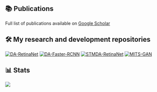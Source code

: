 ## 📚 Publications  
Full list of publications available on [Google Scholar](https://scholar.google.com/citations?user=7KPqcUkAAAAJ)  

## 🛠️ My research and development repositories  
[![DA-RetinaNet](https://github-readme-stats.vercel.app/api/pin/?username=fpv-iplab&repo=DA-RetinaNet&bg_color=00000000&text_color=c9d1d9&border_color=30363d&icon_color=8b949e)](https://github.com/fpv-iplab/DA-RetinaNet)
[![DA-Faster-RCNN](https://github-readme-stats.vercel.app/api/pin/?username=GiovanniPasq&repo=DA-Faster-RCNN&bg_color=00000000&text_color=c9d1d9&border_color=30363d&icon_color=8b949e)](https://github.com/GiovanniPasq/DA-Faster-RCNN)
[![STMDA-RetinaNet](https://github-readme-stats.vercel.app/api/pin/?username=fpv-iplab&repo=STMDA-RetinaNet&bg_color=00000000&text_color=c9d1d9&border_color=30363d&icon_color=8b949e)](https://github.com/fpv-iplab/STMDA-RetinaNet)
[![MITS-GAN](https://github-readme-stats.vercel.app/api/pin/?username=GiovanniPasq&repo=MITS-GAN&bg_color=00000000&text_color=c9d1d9&border_color=30363d&icon_color=8b949e)](https://github.com/GiovanniPasq/MITS-GAN)

## 📊 Stats
<img src="https://github-readme-stats-git-master-airopis-projects.vercel.app/api?username=GiovanniPasq&show_icons=true&locale=en&role=OWNER,COLLABORATOR&hide_rank=true&hide_title=true&include_all_commits=true&hide=contribs&bg_color=00000000&text_color=c9d1d9&icon_color=8b949e&border_color=30363d" />
